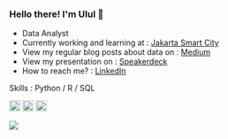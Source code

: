 ### Hello there! I'm Ulul 👋
- Data Analyst
- Currently working and learning at : [Jakarta Smart City](https://smartcity.jakarta.go.id/)
- View my regular blog posts about data on : [Medium](https://medium.com/@nzlul) 
- View my presentation on : [Speakerdeck](https://speakerdeck.com/nzlul)
- How to reach me? : [LinkedIn](https://www.linkedin.com/in/nuzulul-khairu-nissa-137086141/)

Skills : Python / R / SQL

[<img src='https://cdn.jsdelivr.net/npm/simple-icons@3.0.1/icons/github.svg' alt='github' height='20'>](https://github.com/nuzululkhairunissa)  [<img src='https://cdn.jsdelivr.net/npm/simple-icons@3.0.1/icons/linkedin.svg' alt='linkedin' height='20'>](https://www.linkedin.com/in/nuzulul-khairu-nissa-137086141//) [<img src='https://cdn.jsdelivr.net/npm/simple-icons@3.0.1/icons/instagram.svg' alt='instagram' height='20'>](https://www.instagram.com/Nzlul/)

<img src="https://github-readme-stats.vercel.app/api?username=nuzululkhairunissa&&show_icons=true&title_color=ffffff&icon_color=bb2acf&text_color=daf7dc&bg_color=151515">
